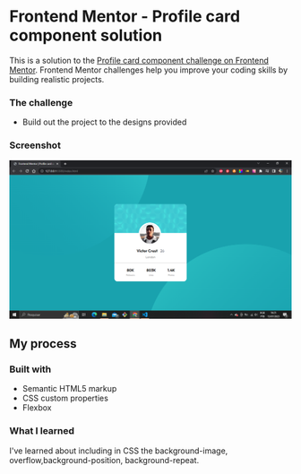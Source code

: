 # Frontend Mentor - Profile card component solution

This is a solution to the [Profile card component challenge on Frontend Mentor](https://www.frontendmentor.io/challenges/profile-card-component-cfArpWshJ). Frontend Mentor challenges help you improve your coding skills by building realistic projects. 


### The challenge

- Build out the project to the designs provided

### Screenshot

![Alt text](image.png)


## My process

### Built with

- Semantic HTML5 markup
- CSS custom properties
- Flexbox


### What I learned

I've learned about including in CSS the background-image, overflow,background-position, background-repeat.